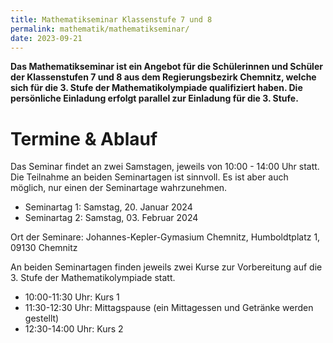 ```yaml
---
title: Mathematikseminar Klassenstufe 7 und 8
permalink: mathematik/mathematikseminar/
date: 2023-09-21
---
```


**Das Mathematikseminar ist ein Angebot für die Schülerinnen und Schüler der Klassenstufen 7 und 8 aus dem Regierungsbezirk Chemnitz, welche sich für die 3. Stufe der Mathematikolympiade qualifiziert haben.
Die persönliche Einladung erfolgt parallel zur Einladung für die 3. Stufe.**

# Termine & Ablauf

Das Seminar findet an zwei Samstagen, jeweils von 10:00 - 14:00 Uhr statt. Die Teilnahme an beiden Seminartagen ist sinnvoll. Es ist aber auch möglich, nur einen der Seminartage wahrzunehmen. 

- Seminartag 1:  Samstag, 20. Januar 2024
- Seminartag 2:  Samstag, 03. Februar 2024

Ort der Seminare: Johannes-Kepler-Gymasium Chemnitz, Humboldtplatz 1, 09130 Chemnitz


An beiden Seminartagen finden jeweils zwei Kurse zur Vorbereitung auf die 3. Stufe der Mathematikolympiade statt.

- 10:00-11:30 Uhr: Kurs 1
- 11:30-12:30 Uhr: Mittagspause (ein Mittagessen und Getränke werden gestellt)
- 12:30-14:00 Uhr: Kurs 2

